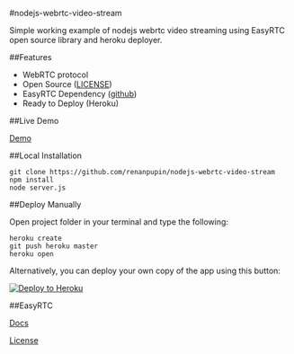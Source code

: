 #nodejs-webrtc-video-stream

Simple working example of nodejs webrtc video streaming using EasyRTC open source library and heroku deployer.

##Features

* WebRTC protocol
* Open Source ([LICENSE](https://github.com/renanpupin/nodejs-webrtc-video-stream/blob/master/LICENSE))
* EasyRTC Dependency ([github](https://github.com/priologic/easyrtc))
* Ready to Deploy (Heroku)

##Live Demo

[Demo](https://mysterious-mesa-29296.herokuapp.com/)

##Local Installation

```
git clone https://github.com/renanpupin/nodejs-webrtc-video-stream
npm install
node server.js
```

##Deploy Manually

Open project folder in your terminal and type the following:

```
heroku create
git push heroku master
heroku open
```

Alternatively, you can deploy your own copy of the app using this button:

[![Deploy to Heroku](https://www.herokucdn.com/deploy/button.png)](https://heroku.com/deploy)

##EasyRTC


[Docs](https://easyrtc.com/docs/)

[License](https://github.com/priologic/easyrtc/blob/master/LICENSE)
